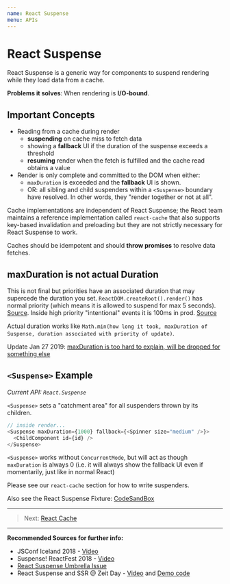 ```yaml
---
name: React Suspense
menu: APIs
---
```


# React Suspense

React Suspense is a generic way for components to suspend rendering while they load data from a cache.

**Problems it solves**: When rendering is **I/O-bound**.

## Important Concepts

- Reading from a cache during render
  - **suspending** on cache miss to fetch data
  - showing a **fallback** UI if the duration of the suspense exceeds a threshold
  - **resuming** render when the fetch is fulfilled and the cache read obtains a value
- Render is only complete and committed to the DOM when either:
  - `maxDuration` is exceeded and the **fallback** UI is shown.
  - OR: all sibling and child suspenders within a `<Suspense>` boundary have resolved. In other words, they "render together or not at all".

Cache implementations are independent of React Suspense;
the React team maintains a reference implementation called `react-cache`
that also supports key-based invalidation and preloading but they are not strictly necessary for React Suspense to work.

Caches should be idempotent and should **throw promises** to resolve data fetches.

## maxDuration is not actual Duration

This is not final but priorities have an associated duration that may supercede the duration you set. `ReactDOM.createRoot().render()` has normal priority (which means it is allowed to suspend for max 5 seconds). [Source](https://twitter.com/dan_abramov/status/1061344382375395329). Inside high priority "intentional" events it is 100ms in prod. [Source](https://twitter.com/dan_abramov/status/1055298410767675398?s=20)

Actual duration works like `Math.min(how long it took, maxDuration of Suspense, duration associated with priority of update)`.

Update Jan 27 2019: [maxDuration is too hard to explain, will be dropped for something else](https://twitter.com/sebmarkbage/status/1089704030920556549)

## `<Suspense>` Example

_Current API: `React.Suspense`_

`<Suspense>` sets a "catchment area" for all suspenders thrown by its children.

```js
// inside render...
<Suspense maxDuration={1000} fallback={<Spinner size="medium" />}>
  <ChildComponent id={id} />
</Suspense>
```

`<Suspense>` works without `ConcurrentMode`, but will act as though `maxDuration` is always 0 (i.e. it will always show the fallback UI even if momentarily, just like in normal React)

Please see our `react-cache` section for how to write suspenders.

Also see the React Suspense Fixture: [CodeSandBox](https://codesandbox.io/s/w0n9ok3mqw)

---

> Next: [React Cache](/apis/react-cache.md)

---

**Recommended Sources for further info:**

- JSConf Iceland 2018 - [Video](https://www.youtube.com/watch?v=nLF0n9SACd4)
- Suspense! ReactFest 2018 - [Video](https://www.youtube.com/watch?v=6g3g0Q_XVb4)
- [React Suspense Umbrella Issue](https://github.com/facebook/react/issues/13206)
- React Suspense and SSR @ Zeit Day - [Video](https://www.youtube.com/watch?v=z-6JC0_cOns) and [Demo code](https://github.com/acdlite/suspense-ssr-demo)
